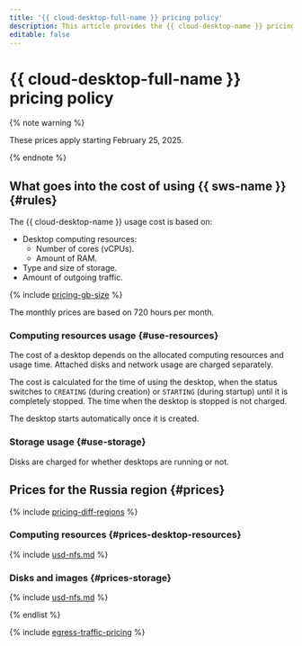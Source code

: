 ```yaml
---
title: '{{ cloud-desktop-full-name }} pricing policy'
description: This article provides the {{ cloud-desktop-name }} pricing policy.
editable: false
---
```


# {{ cloud-desktop-full-name }} pricing policy



{% note warning %}

These prices apply starting February 25, 2025.

{% endnote %}

## What goes into the cost of using {{ sws-name }} {#rules}

The {{ cloud-desktop-name }} usage cost is based on:
* Desktop computing resources:
  * Number of cores (vCPUs).
  * Amount of RAM.
* Type and size of storage.
* Amount of outgoing traffic.

{% include [pricing-gb-size](../_includes/pricing-gb-size.md) %}

The monthly prices are based on 720 hours per month.

### Computing resources usage {#use-resources}

The cost of a desktop depends on the allocated computing resources and usage time. Attached disks and network usage are charged separately.

The cost is calculated for the time of using the desktop, when the status switches to `CREATING` (during creation) or `STARTING` (during startup) until it is completely stopped. The time when the desktop is stopped is not charged.

The desktop starts automatically once it is created.

### Storage usage {#use-storage}

Disks are charged for whether desktops are running or not.

## Prices for the Russia region {#prices}

{% include [pricing-diff-regions](../_includes/pricing-diff-regions.md) %}

### Computing resources {#prices-desktop-resources}



{% include [usd-nfs.md](../_pricing/cloud-desktop/usd-desktop-resources.md) %}


### Disks and images {#prices-storage}



{% include [usd-nfs.md](../_pricing/cloud-desktop/usd-storage.md) %}


{% endlist %}

{% include [egress-traffic-pricing](../_includes/egress-traffic-pricing.md) %}
